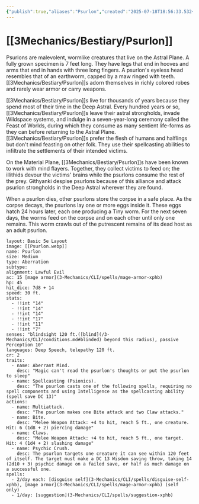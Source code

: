 ```yaml
---
{"publish":true,"aliases":"Psurlon","created":"2025-07-18T18:56:33.532+02:00","modified":"2025-07-18T17:53:34.915+02:00","cssclasses":"json5e-monster"}
---
```


# [[3Mechanics/Bestiary/Psurlon]]
Psurlons are malevolent, wormlike creatures that live on the Astral Plane. A fully grown specimen is 7 feet long. They have legs that end in hooves and arms that end in hands with three long fingers. A psurlon's eyeless head resembles that of an earthworm, capped by a maw ringed with teeth. [[3Mechanics/Bestiary/Psurlon]]s adorn themselves in richly colored robes and rarely wear armor or carry weapons.

[[3Mechanics/Bestiary/Psurlon]]s live for thousands of years because they spend most of their time in the Deep Astral. Every hundred years or so, [[3Mechanics/Bestiary/Psurlon]]s leave their astral strongholds, invade Wildspace systems, and indulge in a seven-year-long ceremony called the Feast of Worlds, during which they consume as many sentient life-forms as they can before returning to the Astral Plane. [[3Mechanics/Bestiary/Psurlon]]s prefer the flesh of humans and halflings but don't mind feasting on other folk. They use their spellcasting abilities to infiltrate the settlements of their intended victims.

On the Material Plane, [[3Mechanics/Bestiary/Psurlon]]s have been known to work with mind flayers. Together, they collect victims to feed on; the illithids devour the victims' brains while the psurlons consume the rest of the prey. Githyanki despise psurlons because of this alliance and attack psurlon strongholds in the Deep Astral wherever they are found.

When a psurlon dies, other psurlons store the corpse in a safe place. As the corpse decays, the psurlons lay one or more eggs inside it. These eggs hatch 24 hours later, each one producing a Tiny worm. For the next seven days, the worms feed on the corpse and on each other until only one remains. This worm crawls out of the putrescent remains of its dead host as an adult psurlon.


```statblock
layout: Basic 5e Layout
image: [[Psurlon.webp]]
name: Psurlon
size: Medium
type: Aberration
subtype: 
alignment: Lawful Evil
ac: 15 [mage armor](3-Mechanics/CLI/spells/mage-armor-xphb)
hp: 45
hit_dice: 7d8 + 14
speed: 30 ft.
stats: 
  - !!int "14"
  - !!int "14"
  - !!int "14"
  - !!int "17"
  - !!int "11"
  - !!int "7"
senses: "blindsight 120 ft.([blind](/3-Mechanics/CLI/conditions.md#blinded) beyond this radius), passive Perception 10"
languages: Deep Speech, telepathy 120 ft.
cr: 2
traits:
  - name: Aberrant Mind.
    desc: "Magic can't read the psurlon's thoughts or put the psurlon to sleep"
  - name: Spellcasting (Psionics).
    desc: "The psurlon casts one of the following spells, requiring no spell components and using Intelligence as the spellcasting ability (spell save DC 13)"
actions:
  - name: Multiattack.
    desc: "The psurlon makes one Bite attack and two Claw attacks."
  - name: Bite. 
    desc: "Melee Weapon Attack: +4 to hit, reach 5 ft., one creature. Hit: 6 (1d8 + 2) piercing damage"
  - name: Claws. 
    desc: "Melee Weapon Attack: +4 to hit, reach 5 ft., one target. Hit: 4 (1d4 + 2) slashing damage"
  - name: Psychic Crush.
    desc: The psurlon targets one creature it can see within 120 feet of itself. The target must make a DC 13 Wisdom saving throw, taking 14 (2d10 + 3) psychic damage on a failed save, or half as much damage on a successful one.
spells: 
  - 2/day each: [disguise self](3-Mechanics/CLI/spells/disguise-self-xphb), [mage armor](3-Mechanics/CLI/spells/mage-armor-xphb) (self only)
  - 1/day: [suggestion](3-Mechanics/CLI/spells/suggestion-xphb)
```

